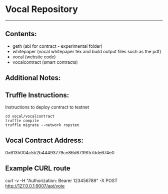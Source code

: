 # Vocal Repository

---

## Contents:
* geth (abi for contract - experimental folder)
* whitepaper (vocal whitepaper tex and build output files such as the pdf)
* vocal (website code)
* vocalcontract (smart contracts)


## Additional Notes:

## Truffle Instructions:

Instructions to deploy contract to testnet

```
cd vocal/vocalcontract
truffle compile
truffle migrate --network ropsten
```

## Vocal Contract Address:
0x6135004c5b2b44493779ce86d6739f57dde674e0

## Example CURL route 
curl -v -H "Authorization: Bearer 123456789" -X POST  http://127.0.0.1:9007/api/vote